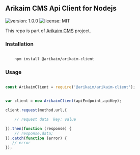 ## Arikaim CMS Api Client for Nodejs
![version: 1.0.0](https://img.shields.io/github/release/arikaim/api-client-js.svg)
![license: MIT](https://img.shields.io/badge/License-MIT-blue.svg)


This repo is part of  [Arikaim CMS](http://arikaim.com)  project.


### Installation

```sh

    npm install @arikaim/arikaim-client

```

### Usage

```js

const ArikaimClient = require('@arikaim/arikaim-client');


var client = new ArikaimClient(apiEndpoint,apiKey);

client.request(method,url,{

    // request data  key: value

}).then(function (response) {
    // response.data;  
}).catch(function (error) {
   // error
});


```
